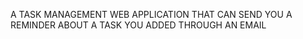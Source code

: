 A TASK MANAGEMENT WEB APPLICATION THAT CAN SEND YOU A REMINDER ABOUT A TASK YOU ADDED
THROUGH AN EMAIL
